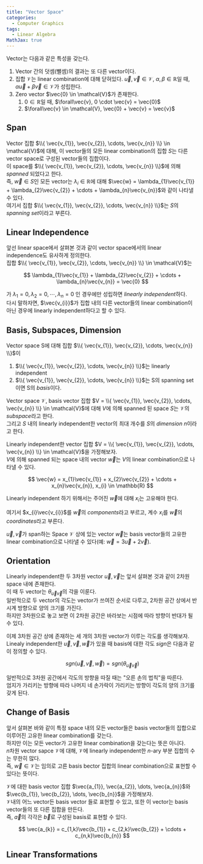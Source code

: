 ```yaml
---
title: "Vector Space"
categories:
  - Computer Graphics
tags:
  - Linear Algebra
MathJax: true
---
```


Vector는 다음과 같은 특성을 갖는다.
1. Vector 간의 덧셈(뺄셈)의 결과는 또 다른 vector이다.
2. 집합 $\mathcal{V}$는 linear combination에 대해 닫혀있다. $\vec{u}, \vec{v} \in \mathcal{V}$, $\alpha, \beta \in \mathbb{R}$일 때, $\alpha\vec{u} + \beta\vec{v} \in \mathcal{V}$가 성립한다.
3. Zero vector $\vec{0} \in \mathcal{V}$가 존재한다.
   1. $0 \in \mathbb{R}$일 때, $\forall\vec{v}, 0 \cdot \vec{v} = \vec{0}$
   2. $\forall\vec{v} \in \mathcal{V}, \vec{0} + \vec{v} = \vec{v}$

## Span
Vector 집합 $\\{ \vec{v_{1}}, \vec{v_{2}}, \cdots, \vec{v_{n}} \\} \in \mathcal{V}$에 대해, 이 vector들의 모든 linear combination의 집합 $S$는 다른 vector space로 구성된 vector들의 집합이다.  
이 space를 $\\{ \vec{v_{1}}, \vec{v_{2}}, \cdots, \vec{v_{n}} \\}$에 의해 *spanned* 되었다고 한다.  
즉, $\vec{w} \in S$인 모든 vector는 $\lambda_{i} \in \mathbb{R}$에 대해 $\vec{w} = \lambda_{1}\vec{v_{1}} + \lambda_{2}\vec{v_{2}} + \cdots + \lambda_{n}\vec{v_{n}}$와 같이 나타낼 수 있다.  
여기서 집합 $\\{ \vec{v_{1}}, \vec{v_{2}}, \cdots, \vec{v_{n}} \\}$는 $S$의 *spanning set*이라고 부른다.

## Linear Independence
앞선 linear space에서 살펴본 것과 같이 vector space에서의 linear independence도 유사하게 정의한다.  
집합 $\\{ \vec{v_{1}}, \vec{v_{2}}, \cdots, \vec{v_{n}} \\} \in \mathcal{V}$는 

$$
\lambda_{1}\vec{v_{1}} + \lambda_{2}\vec{v_{2}} + \cdots + \lambda_{n}\vec{v_{n}} = \vec{0}
$$

가 $\lambda_{1} = 0, \lambda_{2} = 0, \cdots, \lambda_{n} = 0$ 인 경우에만 성립하면 *linearly independent*하다.  
다시 말하자면, $\vec{v_{i}}$가 집합 내의 다른 vector들의 linear combination이 아닌 경우에 linearly independent하다고 할 수 있다.

## Basis, Subspaces, Dimension
Vector space S에 대해 집합 $\\{ \vec{v_{1}}, \vec{v_{2}}, \cdots, \vec{v_{n}} \\}$이
1. $\\{ \vec{v_{1}}, \vec{v_{2}}, \cdots, \vec{v_{n}} \\}$는 linearly independent
2. $\\{ \vec{v_{1}}, \vec{v_{2}}, \cdots, \vec{v_{n}} \\}$는 S의 spanning set
이면 S의 *basis*이다.

Vector space $\mathcal{V}$, basis vector 집합 $V = \\{ \vec{v_{1}}, \vec{v_{2}}, \cdots, \vec{v_{n}} \\} \in \mathcal{V}$에 대해 $V$에 의해 spanned 된 space $S$는 $\mathcal{V}$의 *subspace*라고 한다.  
그리고 $S$ 내의 linearly independent한 vector의 최대 개수를 $S$의 *dimension n*이라고 한다.

Linearly independent한 vector 집합 $V = \\{ \vec{v_{1}}, \vec{v_{2}}, \cdots, \vec{v_{n}} \\} \in \mathcal{V}$을 가정해보자.  
$V$에 의해 spanned 되는 space 내의 vector $\vec{w}$는 $V$의 linear combination으로 나타낼 수 있다.

$$
\vec{w} = x_{1}\vec{v_{1}} + x_{2}\vec{v_{2}} + \cdots + x_{n}\vec{v_{n}}, x_{i} \in \mathbb{R}
$$

Linearly independent 하기 위해서는 주어진 $\vec{w}$에 대해 $x_{i}$는 고유해야 한다.  
<!-- $V = \\{ \vec{v_{1}}, \vec{v_{2}}, \cdots, \vec{v_{n}} \\} \in \mathcal{V}$ -->
여기서 $x_{i}\vec{v_{i}}$를 $\vec{w}$의 *components*라고 부르고, 계수 $x_{i}$를 $\vec{w}$의 *coordinates*라고 부른다.

$\vec{u}, \vec{v}$가 span하는 Space $\mathcal{V}$ 상에 있는 vector $\vec{w}$는 
basis vector들의 고유한 linear combination으로 나타낼 수 있다(예: $\vec{w} = 3\vec{u} + 2\vec{v}$).

## Orientation
Linearly independent한 두 3차원 vector $\vec{u}, \vec{v}$는 앞서 살펴본 것과 같이 2차원 space 내에 존재한다.  
이 때 두 vector는 $\theta_{\vec{u}\vec{v}}$의 각을 이룬다.  
일반적으로 두 vector의 각도는 vector가 쓰여진 순서로 다루고, 2차원 공간 상에서 반시계 방향으로 양의 크기를 가진다.  
하지만 3차원으로 놓고 보면 이 2차원 공간은 바라보는 시점에 따라 방향이 반대가 될 수 있다.

이제 3차원 공간 상에 존재하는 세 개의 3차원 vector가 이루는 각도를 생각해보자.  
Linealy independent한 $\vec{u}, \vec{v}, \vec{w}$가 있을 때 basis에 대한 각도 *sign*은 다음과 같이 정의할 수 있다.

$$
sgn(\vec{u}, \vec{v}, \vec{w}) = sgn(\theta_{\vec{u}\vec{v}})
$$

일반적으로 3차원 공간에서 각도의 방향을 따질 때는 "오른 손의 법칙"을 따른다.  
엄지가 가리키는 방향에 따라 나머지 네 손가락이 가리키는 방향이 각도의 양의 크기를 갖게 된다.


## Change of Basis
앞서 살펴본 바와 같이 특정 space 내의 모든 vector들은 basis vector들의 집합으로 이루어진 고유한 linear combination를 갖는다.  
하지만 이는 모든 vector가 고유한 linear combination을 갖는다는 뜻은 아니다.  
$n$차원 vector sapce $\mathcal{V}$에 대해, $\mathcal{V}$에 linearly independent한 $n$-ary 부분 집합의 수는 무한히 많다.  
즉, $\vec{w} \in \mathcal{V}$는 임의로 고른 basis bector 집합의 linear combination으로 표현할 수 있다는 뜻이다.  

$\mathcal{V}$에 대한 basis vector 집합 $\vec{a_{1}}, \vec{a_{2}}, \dots, \vec{a_{n}}$와 $\vec{b_{1}}, \vec{b_{2}}, \dots, \vec{b_{n}}$을 가정해보자.  
$\mathcal{V}$내의 어느 vector든 basis vector 들로 표현할 수 있고, 또한 이 vector는 basis vector들의 또 다른 집합을 만든다.  
즉, $\vec{a}$의 각각은 $\vec{b}$로 구성된 basis로 표현할 수 있다.

$$
\vec{a_{k}} = c_{1,k}\vec{b_{1}} + c_{2,k}\vec{b_{2}} + \cdots + c_{n,k}\vec{b_{n}}
$$


## Linear Transformations

